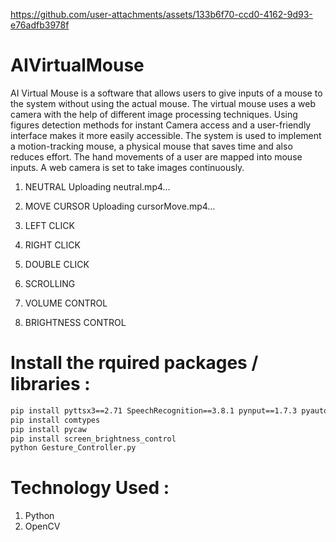 
https://github.com/user-attachments/assets/133b6f70-ccd0-4162-9d93-e76adfb3978f
# AIVirtualMouse
AI Virtual Mouse is a software that allows users to give inputs of a mouse to the system without using the actual mouse. The virtual mouse uses a web camera with the help of different image processing techniques. Using figures detection methods for instant Camera access and a user-friendly interface makes it more easily accessible. The system is used to implement a motion-tracking mouse, a physical mouse that saves time and also reduces effort. The hand movements of a user are mapped into mouse inputs. A web camera is set to take images continuously.

1. NEUTRAL
   Uploading neutral.mp4…

2. MOVE CURSOR
   Uploading cursorMove.mp4…

4. LEFT CLICK
5. RIGHT CLICK
6. DOUBLE CLICK
7. SCROLLING
8. VOLUME CONTROL
9. BRIGHTNESS CONTROL


# Install the rquired packages / libraries :
```bash
pip install pyttsx3==2.71 SpeechRecognition==3.8.1 pynput==1.7.3 pyautogui==0.9.53 wikipedia==1.4.0 opencv-python==4.5.3.56 mediapipe==0.8.6.2 comtypes==1.1.11 pycaw==20181226 screen-brightness-control==0.9.0 eel==0.14.0
pip install comtypes
pip install pycaw
pip install screen_brightness_control
python Gesture_Controller.py
```

# Technology Used :
1. Python
2. OpenCV
